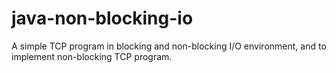 # java-non-blocking-io
A simple TCP program in blocking and non-blocking I/O environment, and to  implement non-blocking TCP program. 
